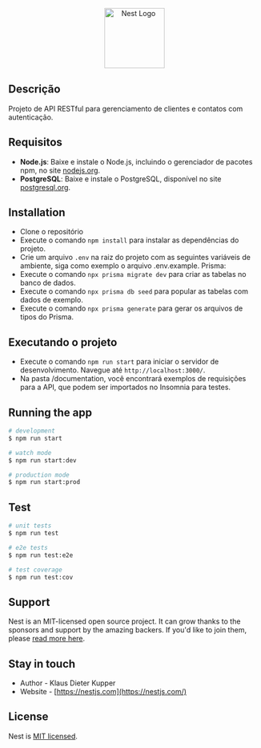 <p align="center">
  <a href="http://nestjs.com/" target="blank"><img src="https://nestjs.com/img/logo-small.svg" width="120" alt="Nest Logo" /></a>
</p>

[circleci-image]: https://img.shields.io/circleci/build/github/nestjs/nest/master?token=abc123def456
[circleci-url]: https://circleci.com/gh/nestjs/nest

## Descrição

Projeto de API RESTful para gerenciamento de clientes e contatos com autenticação.

## Requisitos

- **Node.js**: Baixe e instale o Node.js, incluindo o gerenciador de pacotes npm, no site [nodejs.org](https://nodejs.org/).
- **PostgreSQL**: Baixe e instale o PostgreSQL, disponível no site [postgresql.org](https://www.postgresql.org/).

## Installation

- Clone o repositório
- Execute o comando `npm install` para instalar as dependências do projeto.
- Crie um arquivo `.env` na raiz do projeto com as seguintes variáveis de ambiente, siga como exemplo o arquivo .env.example.
  Prisma:
- Execute o comando `npx prisma migrate dev` para criar as tabelas no banco de dados.
- Execute o comando `npx prisma db seed` para popular as tabelas com dados de exemplo.
- Execute o comando `npx prisma generate` para gerar os arquivos de tipos do Prisma.

## Executando o projeto

- Execute o comando `npm run start` para iniciar o servidor de desenvolvimento. Navegue até `http://localhost:3000/`.
- Na pasta /documentation, você encontrará exemplos de requisições para a API, que podem ser importados no Insomnia para testes.





## Running the app

```bash
# development
$ npm run start

# watch mode
$ npm run start:dev

# production mode
$ npm run start:prod
```

## Test

```bash
# unit tests
$ npm run test

# e2e tests
$ npm run test:e2e

# test coverage
$ npm run test:cov
```

## Support

Nest is an MIT-licensed open source project. It can grow thanks to the sponsors and support by the amazing backers. If you'd like to join them, please [read more here](https://docs.nestjs.com/support).

## Stay in touch

- Author - Klaus Dieter Kupper
- Website - [https://nestjs.com](https://nestjs.com/)

## License

Nest is [MIT licensed](https://github.com/nestjs/nest/blob/master/LICENSE).

